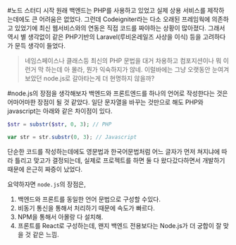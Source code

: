 #노드 스터디 시작
원래 백엔드는 PHP를 사용하고 있었고 실제 상용 서비스를 제작하는데에도 큰 어려움은 없었다. 
그런데 Codeigniter라는 다소 오래된 프레임웍에 의존하고 있었기에 최신 웹서비스와의 연동은 직접 코드를 짜야하는 상황이 많아졌다.
그래서 역시 별 생각없이 같은 PHP기반의 Laravel(루비온레일즈 사상을 이식) 등을 고려하다가 문득 생각이 들었다.
>네임스페이스나 클래스등 최신의 PHP 문법을 대거 차용하고 컴포지션이나 뭐 이런거 막 하는데 아 몰라, 뭔가 익숙하지가 않네. 
>이럴바에는 그냥 오랫동안 눈여겨 보았던 node.js로 갈아타는게 더 현명하지 않을까?

#node.js의 장점을 생각해보자
백엔드와 프론트엔드를 하나의 언어로 작성한다는 것은 어마어마한 장점이 될 것 같았다. 일단 문자열을 바꾸는 것만으로 해도 PHP와
javascript는 아래와 같은 차이점이 있다. 
```PHP
$str = substr($str, 0, 3); // PHP
```
```Javascript
var str = str.substr(0, 3); // Javascript
```
단순한 코드를 작성하는데에도 영문법과 한국어문법처럼 어느 글자가 먼저 쳐지냐에 따라
틀리고 맞고가 결정되는데, 실제로 프로젝트를 하면 둘 다 왔다갔다하면서 개발하기 때문에 은근히 짜증이 났었다.

요약하자면 `node.js`의 장점은,
1. 백엔드와 프론트를 동일한 언어 문법으로 구성할 수있다.
2. 비동기 통신을 통해서 처리하기 때문에 속도가 빠르다.
3. NPM을 통해서 아몰랑 다 설치해.
4. 프론트를 React로 구성하는데, 왠지 백엔드 전용보다는 Node.js가 더 궁합이 잘 맞을 것 같은 느낌.
